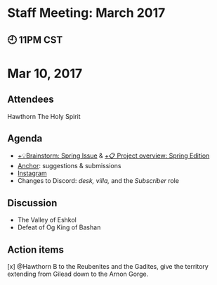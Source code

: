 # Staff Meeting: March 2017

## 🕘 11PM CST
# Mar 10, 2017
## Attendees

Hawthorn
The Holy Spirit

## Agenda
- [+💡Brainstorm: Spring Issue](https://paper.dropbox.com/doc/Brainstorm-Spring-Issue-AAXVZb6fdhVAtFy3oDO9c) & [+📋 Project overview: Spring Edition](https://paper.dropbox.com/doc/Project-overview-Spring-Edition-rYrkyioE6Iqgry1xm0YU4) 
- [Anchor](http://extratone.com/anchor): suggestions & submissions
- [Instagram](http://instagram.com/extratonemag)
- Changes to Discord: *desk, villa,* and the *Subscriber* role
## Discussion
- The Valley of Eshkol
- Defeat of Og King of Bashan
## Action items
[x] @Hawthorn B  to the Reubenites and the Gadites, give the territory extending from Gilead down to the Arnon Gorge.

